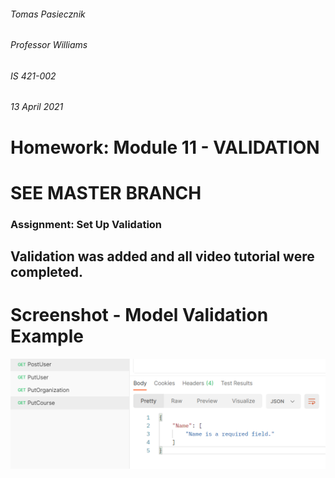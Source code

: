 ###### Tomas Pasiecznik
###### Professor Williams
###### IS 421-002
###### 13 April 2021

# Homework: Module 11 - VALIDATION

# SEE MASTER BRANCH

### Assignment: Set Up Validation

## Validation was added and all video tutorial were completed. 

# Screenshot - Model Validation Example
![Validation-Example](/Validation-Example.png "Validation-Example")  
